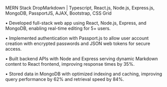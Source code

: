 
MERN Stack DropMarkdown | Typescript, React.js, Node.js, Express.js, MongoDB, PassportJS, AJAX, Bootstrap, CSS Grid

• Developed full-stack web app using React, Node.js, Express, and MongoDB, enabling real-time editing for 5+ users.

• Implemented authentication with Passport.js to allow user account creation with encrypted passwords and JSON web tokens for secure access.

• Built backend APIs with Node and Express serving dynamic Markdown content to React frontend, improving response times by 35%.

• Stored data in MongoDB with optimized indexing and caching, improving query performance by 62% and retrieval speed by 84%.
